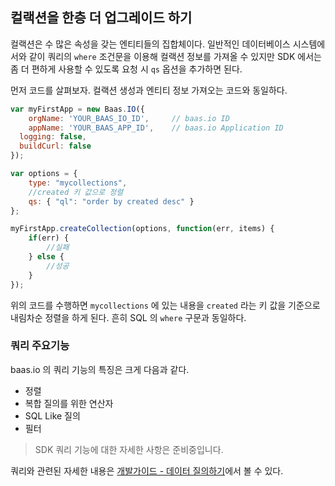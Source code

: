 ## 컬랙션을 한층 더 업그레이드 하기

컬랙션은 수 많은 속성을 갖는 엔티티들의 집합체이다. 일반적인 데이터베이스 시스템에서와 같이 쿼리의 `where` 조건문을 이용해 컬랙션 정보를 가져올 수 있지만 SDK 에서는 좀 더 편하게 사용할 수 있도록 요청 시 `qs` 옵션을 추가하면 된다.

먼저 코드를 살펴보자.
컬랙션 생성과 엔티티 정보 가져오는 코드와 동일하다. 

``` js
var myFirstApp = new Baas.IO({
	orgName: 'YOUR_BAAS_IO_ID',		// baas.io ID
	appName: 'YOUR_BAAS_APP_ID',	// baas.io Application ID
  logging: false,
  buildCurl: false
});

var options = {
	type: "mycollections",
	//created 키 값으로 정렬
	qs: { "ql": "order by created desc" }
};

myFirstApp.createCollection(options, function(err, items) {
	if(err) {
		//실패
	} else {
		//성공
	}
});
```

위의 코드를 수행하면 `mycollections` 에 있는 내용을 `created` 라는 키 값을 기준으로 내림차순 정렬을 하게 된다. 흔히 SQL 의 `where` 구문과 동일하다.

### 쿼리 주요기능

baas.io 의 쿼리 기능의 특징은 크게 다음과 같다.

* 정렬
* 복합 질의를 위한 연산자
* SQL Like 질의
* 필터

> SDK 쿼리 기능에 대한 자세한 사항은 준비중입니다.

쿼리와 관련된 자세한 내용은 [개발가이드 - 데이터 질의하기](https://baas.io/docs/ko/devguide/query.html)에서 볼 수 있다.